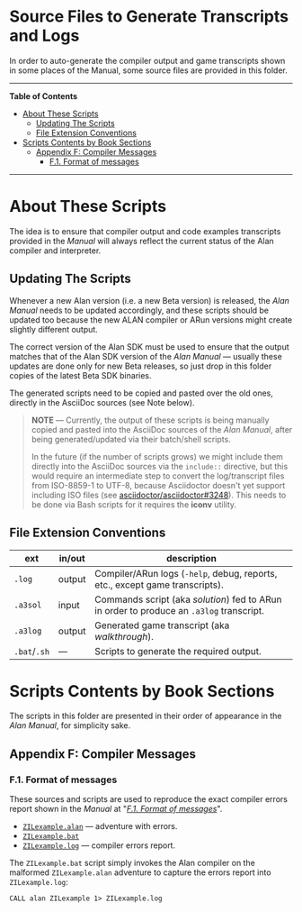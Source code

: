 # Source Files to Generate Transcripts and Logs

In order to auto-generate the compiler output and game transcripts shown in some places of the Manual, some source files are provided in this folder.


-----

**Table of Contents**


<!-- MarkdownTOC autolink="true" bracket="round" autoanchor="false" lowercase="only_ascii" uri_encoding="true" levels="1,2,3,4" -->

- [About These Scripts](#about-these-scripts)
    - [Updating The Scripts](#updating-the-scripts)
    - [File Extension Conventions](#file-extension-conventions)
- [Scripts Contents by Book Sections](#scripts-contents-by-book-sections)
    - [Appendix F: Compiler Messages](#appendix-f-compiler-messages)
        - [F.1. Format of messages](#f1-format-of-messages)

<!-- /MarkdownTOC -->

-----


# About These Scripts

The idea is to ensure that compiler output and code examples transcripts provided in the _Manual_ will always reflect the current status of the Alan compiler and interpreter.

## Updating The Scripts

Whenever a new Alan version (i.e. a new Beta version) is released, the _Alan Manual_ needs to be updated accordingly, and these scripts should be updated too because the new ALAN compiler or ARun versions might create slightly different output.

The correct version of the Alan SDK must be used to ensure that the output matches that of the Alan SDK version of the _Alan Manual_ — usually these updates are done only for new Beta releases, so just drop in this folder copies of the latest Beta SDK binaries.

The generated scripts need to be copied and pasted over the old ones, directly in the AsciiDoc sources (see Note below).

> __NOTE__ — Currently, the output of these scripts is being manually copied and pasted into the AsciiDoc sources of the _Alan Manual_, after being generated/updated via their batch/shell scripts.
> 
> In the future (if the number of scripts grows) we might include them directly into the AsciiDoc sources via the `include::` directive, but this would require an intermediate step to convert the log/transcript files from ISO-8859-1 to UTF-8, because Asciidoctor doesn't yet support including ISO files (see [asciidoctor/asciidoctor#3248]).
> This needs to be done via Bash scripts for it requires the __iconv__ utility.

[asciidoctor/asciidoctor#3248]: https://github.com/asciidoctor/asciidoctor/issues/3248

## File Extension Conventions

|     ext      | in/out |                                       description                                        |
|--------------|--------|------------------------------------------------------------------------------------------|
| `.log`       | output | Compiler/ARun logs (`-help`, debug, reports, etc., except game transcripts).             |
| `.a3sol`     | input  | Commands script (aka _solution_) fed to ARun in order to produce an `.a3log` transcript. |
| `.a3log`     | output | Generated game transcript (aka _walkthrough_).                                           |
| `.bat`/`.sh` | —      | Scripts to generate the required output.                                                 |


# Scripts Contents by Book Sections

The scripts in this folder are presented in their order of appearance in the _Alan Manual_, for simplicity sake.

## Appendix F: Compiler Messages

### F.1. Format of messages

These sources and scripts are used to reproduce the exact compiler errors report shown in the _Manual_ at "_[F.1. Format of messages]_".

- [`ZILexample.alan`](./ZILexample.alan) — adventure with errors.
- [`ZILexample.bat`](./ZILexample.bat)
- [`ZILexample.log`](./ZILexample.log) — compiler errors report.

The `ZILexample.bat` script simply invokes the Alan compiler on the malformed `ZILexample.alan` adventure to capture the errors report into `ZILexample.log`:

```batch
CALL alan ZILexample 1> ZILexample.log
```

<!-----------------------------------------------------------------------------
                               REFERENCE LINKS                                
------------------------------------------------------------------------------>

[F.1. Format of messages]: https://htmlpreview.github.io/?https://github.com/alan-if/alan-docs/blob/master/manual/manual.html#_format_of_messages "Click for a live HTML preview of 'F.1. Format of messages'"


<!-- EOF -->
